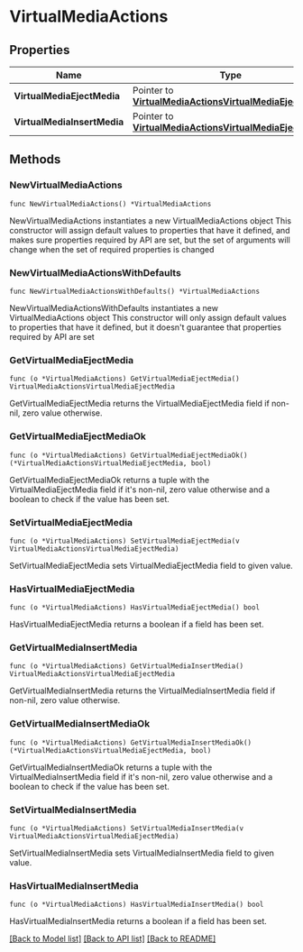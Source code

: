 # VirtualMediaActions

## Properties

Name | Type | Description | Notes
------------ | ------------- | ------------- | -------------
**VirtualMediaEjectMedia** | Pointer to [**VirtualMediaActionsVirtualMediaEjectMedia**](VirtualMediaActionsVirtualMediaEjectMedia.md) |  | [optional] 
**VirtualMediaInsertMedia** | Pointer to [**VirtualMediaActionsVirtualMediaEjectMedia**](VirtualMediaActionsVirtualMediaEjectMedia.md) |  | [optional] 

## Methods

### NewVirtualMediaActions

`func NewVirtualMediaActions() *VirtualMediaActions`

NewVirtualMediaActions instantiates a new VirtualMediaActions object
This constructor will assign default values to properties that have it defined,
and makes sure properties required by API are set, but the set of arguments
will change when the set of required properties is changed

### NewVirtualMediaActionsWithDefaults

`func NewVirtualMediaActionsWithDefaults() *VirtualMediaActions`

NewVirtualMediaActionsWithDefaults instantiates a new VirtualMediaActions object
This constructor will only assign default values to properties that have it defined,
but it doesn't guarantee that properties required by API are set

### GetVirtualMediaEjectMedia

`func (o *VirtualMediaActions) GetVirtualMediaEjectMedia() VirtualMediaActionsVirtualMediaEjectMedia`

GetVirtualMediaEjectMedia returns the VirtualMediaEjectMedia field if non-nil, zero value otherwise.

### GetVirtualMediaEjectMediaOk

`func (o *VirtualMediaActions) GetVirtualMediaEjectMediaOk() (*VirtualMediaActionsVirtualMediaEjectMedia, bool)`

GetVirtualMediaEjectMediaOk returns a tuple with the VirtualMediaEjectMedia field if it's non-nil, zero value otherwise
and a boolean to check if the value has been set.

### SetVirtualMediaEjectMedia

`func (o *VirtualMediaActions) SetVirtualMediaEjectMedia(v VirtualMediaActionsVirtualMediaEjectMedia)`

SetVirtualMediaEjectMedia sets VirtualMediaEjectMedia field to given value.

### HasVirtualMediaEjectMedia

`func (o *VirtualMediaActions) HasVirtualMediaEjectMedia() bool`

HasVirtualMediaEjectMedia returns a boolean if a field has been set.

### GetVirtualMediaInsertMedia

`func (o *VirtualMediaActions) GetVirtualMediaInsertMedia() VirtualMediaActionsVirtualMediaEjectMedia`

GetVirtualMediaInsertMedia returns the VirtualMediaInsertMedia field if non-nil, zero value otherwise.

### GetVirtualMediaInsertMediaOk

`func (o *VirtualMediaActions) GetVirtualMediaInsertMediaOk() (*VirtualMediaActionsVirtualMediaEjectMedia, bool)`

GetVirtualMediaInsertMediaOk returns a tuple with the VirtualMediaInsertMedia field if it's non-nil, zero value otherwise
and a boolean to check if the value has been set.

### SetVirtualMediaInsertMedia

`func (o *VirtualMediaActions) SetVirtualMediaInsertMedia(v VirtualMediaActionsVirtualMediaEjectMedia)`

SetVirtualMediaInsertMedia sets VirtualMediaInsertMedia field to given value.

### HasVirtualMediaInsertMedia

`func (o *VirtualMediaActions) HasVirtualMediaInsertMedia() bool`

HasVirtualMediaInsertMedia returns a boolean if a field has been set.


[[Back to Model list]](../README.md#documentation-for-models) [[Back to API list]](../README.md#documentation-for-api-endpoints) [[Back to README]](../README.md)


